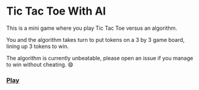 # Tic Tac Toe With AI

This is a mini game where you play Tic Tac Toe versus an algorithm. 

You and the algorithm takes turn to put tokens on a 3 by 3 game board, lining up 3 tokens to win. 

The algorithm is currently unbeatable, please open an issue if you manage to win without cheating. :smile:

### [Play](https://x01x012013.github.io/TicTacToeWithAI/)
